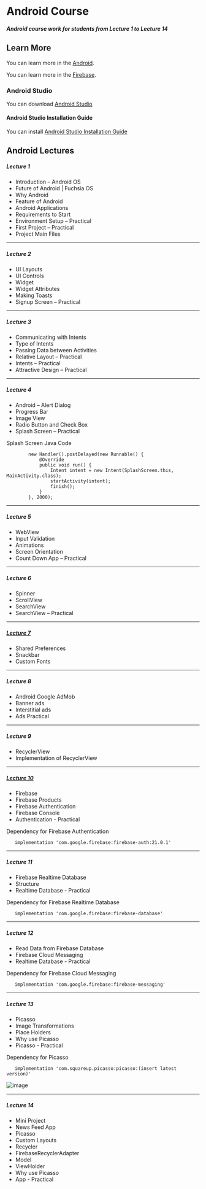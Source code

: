 # Android Course
##### Android course work for students from Lecture 1 to Lecture 14

## Learn More

You can learn more in the [Android](https://developer.android.com/).

You can learn more in the [Firebase](https://firebase.google.com/docs).

### Android Studio

You can download [Android Studio](https://developer.android.com/studio)

#### Android Studio Installation Guide
 
You can install [Android Studio Installation Guide](https://developer.android.com/studio/install)


## Android Lectures

##### Lecture 1

- Introduction – Android OS
- Future of Android | Fuchsia OS
- Why Android
- Feature of Android
- Android Applications
- Requirements to Start
- Environment Setup – Practical
- First Project – Practical
- Project Main Files
<hr>

##### Lecture 2

- UI Layouts
- UI Controls
- Widget
- Widget Attributes
- Making Toasts
- Signup Screen – Practical
<hr>

##### Lecture 3

- Communicating with Intents
- Type of Intents
- Passing Data between Activities
- Relative Layout – Practical
- Intents – Practical
- Attractive Design – Practical
<hr>

##### Lecture 4

- Android – Alert Dialog
- Progress Bar
- Image View
- Radio Button and Check Box
- Splash Screen – Practical

Splash Screen Java Code
```
        new Handler().postDelayed(new Runnable() {
            @Override
            public void run() {
                Intent intent = new Intent(SplashScreen.this, MainActivity.class);
                startActivity(intent);
                finish();
            }
        }, 2000);
```
<hr>


##### Lecture 5

- WebView
- Input Validation
- Animations
- Screen Orientation
- Count Down App – Practical
<hr>

##### Lecture 6

- Spinner
- ScrollView
- SearchView
- SearchView – Practical
<hr>

##### <a href="https://github.com/Zaryab-Programmer/android-course/blob/master/app/src/main/java/com/mitiapps/loginapplecture1/SharedPrefrenceActivity.java">Lecture 7</a>

- Shared Preferences
- Snackbar
- Custom Fonts
<hr>

##### Lecture 8

- Android Google AdMob
- Banner ads
- Interstitial ads
- Ads Practical
<hr>

##### Lecture 9

- RecyclerView
- Implementation of RecyclerView
<hr>

##### <a href="https://github.com/Zaryab-Programmer/android-course/blob/master/app/src/main/java/com/mitiapps/loginapplecture1/FirebaseAuthActivity.java">Lecture 10</a>

- Firebase
- Firebase Products
- Firebase Authentication
- Firebase Console
- Authentication - Practical

Dependency for Firebase Authentication
```
   implementation 'com.google.firebase:firebase-auth:21.0.1'
```
<hr>

##### Lecture 11

- Firebase Realtime Database
- Structure
- Realtime Database - Practical

Dependency for Firebase Realtime Database
```
   implementation 'com.google.firebase:firebase-database'
```
<hr>

##### Lecture 12

- Read Data from Firebase Database
- Firebase Cloud Messaging
- Realtime Database - Practical

Dependency for Firebase Cloud Messaging
```
   implementation 'com.google.firebase:firebase-messaging'
```
<hr>

##### Lecture 13

- Picasso
- Image Transformations
- Place Holders
- Why use Picasso
- Picasso - Practical

Dependency for Picasso
```
   implementation 'com.squareup.picasso:picasso:(insert latest version)'

```
![image](https://user-images.githubusercontent.com/43227117/121642040-681dcf80-caa9-11eb-899e-ac74aad5a38c.png)
<hr>

##### Lecture 14

- Mini Project
- News Feed App
- Picasso
- Custom Layouts
- Recycler
- FirebaseRecyclerAdapter
- Model
- ViewHolder
- Why use Picasso
- App - Practical


